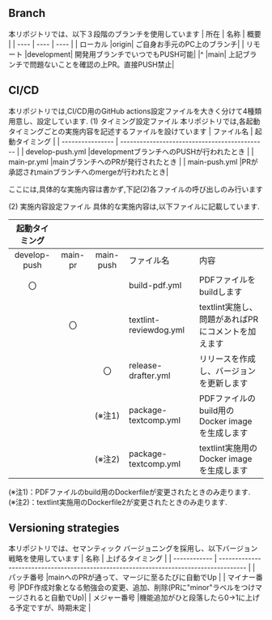 ## Branch
本リポジトリでは、以下３段階のブランチを使用しています
| 所在 | 名称 | 概要 |
| ---- | ---- | ---- |
| ローカル |origin| ご自身お手元のPC上のブランチ|
| リモート |development| 開発用ブランチでいつでもPUSH可能|
|^         |main| 上記ブランチで問題ないことを確認の上PR。直接PUSH禁止|

## CI/CD
本リポジトリでは,CI/CD用のGitHub actions設定ファイルを大きく分けて4種類用意し、設定しています.
(1) タイミング設定ファイル
本リポジトリでは,各起動タイミングごとの実施内容を記述するファイルを設けています
| ファイル名       | 起動タイミング                                |
| ---------------- | --------------------------------------------- | 
| develop-push.yml |developmentブランチへのPUSHが行われたとき      |
| main-pr.yml      |mainブランチへのPRが発行されたとき             |
| main-push.yml    |PRが承認されmainブランチへのmergeが行われたとき|

ここには,具体的な実施内容は書かず,下記(2)各ファイルの呼び出しのみ行います

(2) 実施内容設定ファイル
具体的な実施内容は,以下ファイルに記載しています.

| 起動タイミング |         |           |                        |                                                   |
| :------------: | :-----: | :-------: | ---------------------- | ------------------------------------------------- |
| develop-push   | main-pr | main-push | ファイル名             | 内容                                              |
|  〇            |         |           | build-pdf.yml          | PDFファイルをbuildします                          |
|                |  〇     |           | textlint-reviewdog.yml | textlint実施し、問題があればPRにコメントを加えます|
|                |         | 〇        | release-drafter.yml    | リリースを作成し、バージョンを更新します          |
|                |         | (※注1)    | package-textcomp.yml   | PDFファイルのbuild用のDocker imageを生成します    |
|                |         | (※注2)    | package-textcomp.yml   | textlint実施用のDocker imageを生成します          |

(※注1)：PDFファイルのbuild用のDockerfileが変更されたときのみ走ります.  
(※注2)：textlint実施用のDockerfile2が変更されたときのみ走ります.

## Versioning strategies
本リポジトリでは、セマンティック バージョニングを採用し、以下バージョン戦略を使用しています
| 名称         | 上げるタイミング                                                                       |
| ------------ | -------------------------------------------------------------------------------------- |
| パッチ番号   |mainへのPRが通って、マージに至るたびに自動でUp                                          |
| マイナー番号 |PDF作成対象となる勉強会の変更、追加、削除(PRに"minor"ラベルをつけマージされると自動でUp)|
| メジャー番号 |機能追加がひと段落したら0→1に上げる予定ですが、時期未定                                 |
